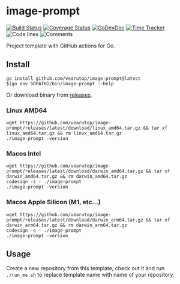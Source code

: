 # image-prompt

[![Build Status](https://github.com/vearutop/image-prompt/workflows/test-unit/badge.svg)](https://github.com/vearutop/image-prompt/actions?query=branch%3Amaster+workflow%3Atest-unit)
[![Coverage Status](https://codecov.io/gh/vearutop/image-prompt/branch/master/graph/badge.svg)](https://codecov.io/gh/vearutop/image-prompt)
[![GoDevDoc](https://img.shields.io/badge/dev-doc-00ADD8?logo=go)](https://pkg.go.dev/github.com/vearutop/image-prompt)
[![Time Tracker](https://wakatime.com/badge/github/vearutop/image-prompt.svg)](https://wakatime.com/badge/github/vearutop/image-prompt)
![Code lines](https://sloc.xyz/github/vearutop/image-prompt/?category=code)
![Comments](https://sloc.xyz/github/vearutop/image-prompt/?category=comments)

<!--- TODO Update README.md -->

Project template with GitHub actions for Go.

## Install

```
go install github.com/vearutop/image-prompt@latest
$(go env GOPATH)/bin/image-prompt --help
```

Or download binary from [releases](https://github.com/vearutop/image-prompt/releases).

### Linux AMD64

```
wget https://github.com/vearutop/image-prompt/releases/latest/download/linux_amd64.tar.gz && tar xf linux_amd64.tar.gz && rm linux_amd64.tar.gz
./image-prompt -version
```

### Macos Intel

```
wget https://github.com/vearutop/image-prompt/releases/latest/download/darwin_amd64.tar.gz && tar xf darwin_amd64.tar.gz && rm darwin_amd64.tar.gz
codesign -s - ./image-prompt
./image-prompt -version
```

### Macos Apple Silicon (M1, etc...)

```
wget https://github.com/vearutop/image-prompt/releases/latest/download/darwin_arm64.tar.gz && tar xf darwin_arm64.tar.gz && rm darwin_arm64.tar.gz
codesign -s - ./image-prompt
./image-prompt -version
```


## Usage

Create a new repository from this template, check out it and run `./run_me.sh` to replace template name with name of
your repository.
